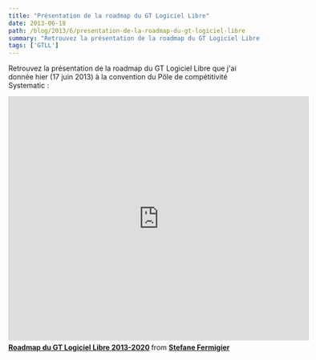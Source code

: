 ```yaml
---
title: "Présentation de la roadmap du GT Logiciel Libre"
date: 2013-06-18
path: /blog/2013/6/presentation-de-la-roadmap-du-gt-logiciel-libre
summary: "Retrouvez la présentation de la roadmap du GT Logiciel Libre que j'ai donnée hier (17 juin 2013) à la convention du Pôle de compétitivité Systematic."
tags: ['GTLL']
---
```


Retrouvez la présentation de la roadmap du GT Logiciel Libre que j'ai donnée hier (17 juin 2013) à la convention du Pôle de compétitivité Systematic :

<iframe src="https://www.slideshare.net/slideshow/embed_code/23138876" width="597" height="486" frameborder="0" marginwidth="0" marginheight="0" scrolling="no" style="border:1px solid #CCC;border-width:1px 1px 0;margin-bottom:5px" allowfullscreen webkitallowfullscreen mozallowfullscreen> </iframe> <div style="margin-bottom:5px"> <strong> <a href="https://www.slideshare.net/sfermigier/roadmap-du-gt-logiciel-libre" title="Roadmap du GT Logiciel Libre 2013-2020" target="_blank">Roadmap du GT Logiciel Libre 2013-2020</a> </strong> from <strong><a href="https://www.slideshare.net/sfermigier" target="_blank">Stefane Fermigier</a></strong> </div>
